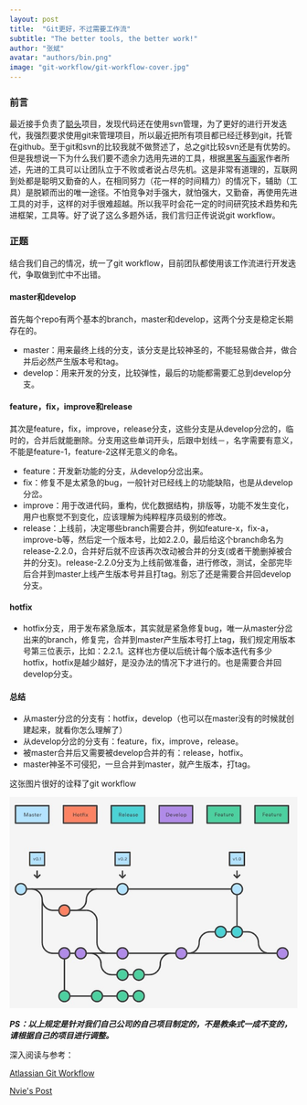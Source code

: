 ```yaml
---
layout: post
title:  "Git更好，不过需要工作流"
subtitle: "The better tools, the better work!"
author: "张斌"
avatar: "authors/bin.png"
image: "git-workflow/git-workflow-cover.jpg"
---
```


### 前言
最近接手负责了[聪头](http://icongtou.com)项目，发现代码还在使用svn管理，为了更好的进行开发迭代，我强烈要求使用git来管理项目，所以最近把所有项目都已经迁移到git，托管在github。至于git和svn的比较我就不做赘述了，总之git比较svn还是有优势的。但是我想说一下为什么我们要不遗余力选用先进的工具，根据[黑客与画家](http://www.amazon.cn/%E9%BB%91%E5%AE%A2%E4%B8%8E%E7%94%BB%E5%AE%B6-%E7%A1%85%E8%B0%B7%E5%88%9B%E4%B8%9A%E4%B9%8B%E7%88%B6Paul-Graham%E6%96%87%E9%9B%86-Paul-Graham/dp/B00ALPRKH0/ref=sr_1_1_twi_kin_2?ie=UTF8&qid=1448270401&sr=8-1&keywords=%E9%BB%91%E5%AE%A2%E4%B8%8E%E7%94%BB%E5%AE%B6)作者所述，先进的工具可以让团队立于不败或者说占尽先机。这是非常有道理的，互联网到处都是聪明又勤奋的人，在相同努力（花一样的时间精力）的情况下，辅助（工具）是脱颖而出的唯一途径。不怕竞争对手强大，就怕强大，又勤奋，再使用先进工具的对手，这样的对手很难超越。所以我平时会花一定的时间研究技术趋势和先进框架，工具等。好了说了这么多题外话，我们言归正传说说git workflow。

### 正题
结合我们自己的情况，统一了git workflow，目前团队都使用该工作流进行开发迭代，争取做到忙中不出错。

#### master和develop
首先每个repo有两个基本的branch，master和develop，这两个分支是稳定长期存在的。

* master：用来最终上线的分支，该分支是比较神圣的，不能轻易做合并，做合并后必然产生版本号和tag。
* develop：用来开发的分支，比较弹性，最后的功能都需要汇总到develop分支。

#### feature，fix，improve和release
其次是feature，fix，improve，release分支，这些分支是从develop分岔的，临时的，合并后就能删除。分支用这些单词开头，后跟中划线－，名字需要有意义，不能是feature-1，feature-2这样无意义的命名。

* feature：开发新功能的分支，从develop分岔出来。
* fix：修复不是太紧急的bug，一般针对已经线上的功能缺陷，也是从develop分岔。
* improve：用于改进代码，重构，优化数据结构，排版等，功能不发生变化，用户也察觉不到变化，应该理解为纯粹程序员级别的修改。
* release：上线前，决定哪些branch需要合并，例如feature-x，fix-a，improve-b等，然后定一个版本号，比如2.2.0，最后给这个branch命名为release-2.2.0，合并好后就不应该再次改动被合并的分支(或者干脆删掉被合并的分支)。release-2.2.0分支为上线前做准备，进行修改，测试，全部完毕后合并到master上线产生版本号并且打tag。别忘了还是需要合并回develop分支。

#### hotfix
* hotfix分支，用于发布紧急版本，其实就是紧急修复bug，唯一从master分岔出来的branch，修复完，合并到master产生版本号打上tag，我们规定用版本号第三位表示，比如：2.2.1。这样也方便以后统计每个版本迭代有多少hotfix，hotfix是越少越好，是没办法的情况下才进行的。也是需要合并回develop分支。

#### 总结
* 从master分岔的分支有：hotfix，develop（也可以在master没有的时候就创建起来，就看你怎么理解了）
* 从develop分岔的分支有：feature，fix，improve，release。
* 被master合并后又需要被develop合并的有：release，hotfix。
* master神圣不可侵犯，一旦合并到master，就产生版本，打tag。


这张图片很好的诠释了git workflow

![git workflow](./content/images/git-workflow/git-workflow.jpg)


***PS：以上规定是针对我们自己公司的自己项目制定的，不是教条式一成不变的，请根据自己的项目进行调整。***

深入阅读与参考：

[Atlassian Git Workflow](https://www.atlassian.com/git)

[Nvie's Post](http://nvie.com/posts/a-successful-git-branching-model)
